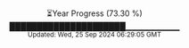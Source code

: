 <p align="center">
⏳Year Progress (73.30 %) <br>
█████████████████████▁▁▁▁▁▁▁▁▁ <br>
<sub>Updated: Wed, 25 Sep 2024 06:29:05 GMT</sub>
</p>

